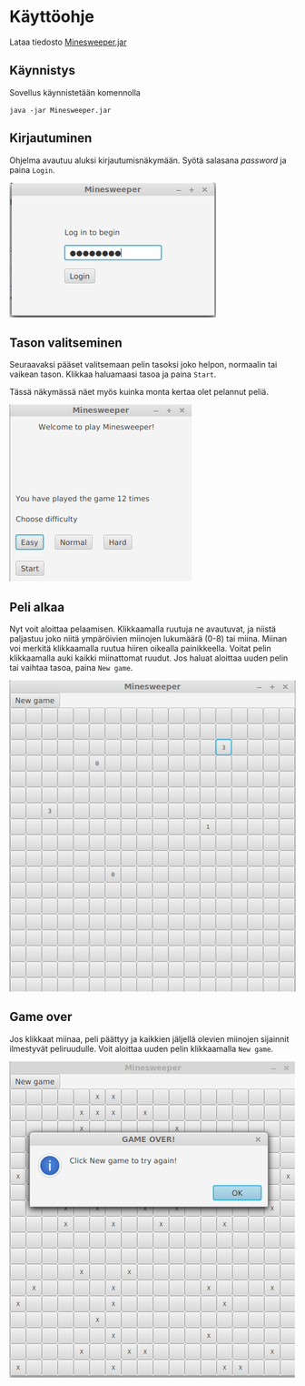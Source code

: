 # Käyttöohje

Lataa tiedosto [Minesweeper.jar](https://github.com/sinisaarinen/ot-harjoitustyo/releases/tag/viikko6)

## Käynnistys

Sovellus käynnistetään komennolla
```
java -jar Minesweeper.jar
```

## Kirjautuminen

Ohjelma avautuu aluksi kirjautumisnäkymään. Syötä salasana _password_ ja paina `Login`.

![](kirjautumisnakyma.png)

## Tason valitseminen

Seuraavaksi pääset valitsemaan pelin tasoksi joko helpon, normaalin tai vaikean tason. Klikkaa haluamaasi tasoa ja paina `Start`.

Tässä näkymässä näet myös kuinka monta kertaa olet pelannut peliä.

![](tasonakyma.png)

## Peli alkaa

Nyt voit aloittaa pelaamisen. Klikkaamalla ruutuja ne avautuvat, ja niistä paljastuu joko niitä ympäröivien miinojen lukumäärä (0-8) tai miina. Miinan voi merkitä klikkaamalla ruutua hiiren oikealla painikkeella. Voitat pelin klikkaamalla auki kaikki miinattomat ruudut. Jos haluat aloittaa uuden pelin tai vaihtaa tasoa, paina `New game`.

![](pelinakyma.png)

## Game over

Jos klikkaat miinaa, peli päättyy ja kaikkien jäljellä olevien miinojen sijainnit ilmestyvät peliruudulle. Voit aloittaa uuden pelin klikkaamalla `New game`.

![](gameovernakyma.png)
